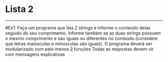 # Lista 2

---
#Ex1:
Faça um programa que leia 2 strings e informe o conteúdo delas seguido do seu comprimento.
Informe também se as duas strings possuem o mesmo comprimento e são iguais ou diferentes
no conteúdo.(considere que letras maiúsculas e minúsculas são iguais).
O programa deverá ser modularizado com pelo menos 2 funções
Todas as respostas devem vir com mensagens explicativas

